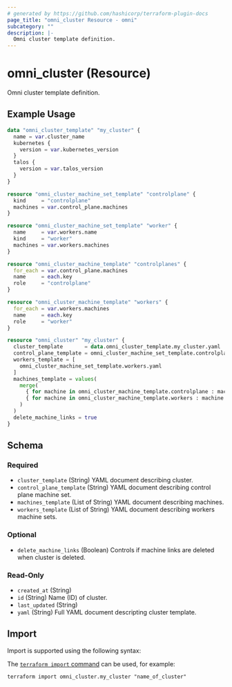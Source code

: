 ```yaml
---
# generated by https://github.com/hashicorp/terraform-plugin-docs
page_title: "omni_cluster Resource - omni"
subcategory: ""
description: |-
  Omni cluster template definition.
---
```


# omni_cluster (Resource)

Omni cluster template definition.

## Example Usage

```terraform
data "omni_cluster_template" "my_cluster" {
  name = var.cluster_name
  kubernetes {
    version = var.kubernetes_version
  }
  talos {
    version = var.talos_version
  }
}

resource "omni_cluster_machine_set_template" "controlplane" {
  kind     = "controlplane"
  machines = var.control_plane.machines
}

resource "omni_cluster_machine_set_template" "worker" {
  name     = var.workers.name
  kind     = "worker"
  machines = var.workers.machines
}

resource "omni_cluster_machine_template" "controlplanes" {
  for_each = var.control_plane.machines
  name     = each.key
  role     = "controlplane"
}

resource "omni_cluster_machine_template" "workers" {
  for_each = var.workers.machines
  name     = each.key
  role     = "worker"
}

resource "omni_cluster" "my_cluster" {
  cluster_template       = data.omni_cluster_template.my_cluster.yaml
  control_plane_template = omni_cluster_machine_set_template.controlplane.yaml
  workers_template = [
    omni_cluster_machine_set_template.workers.yaml
  ]
  machines_template = values(
    merge(
      { for machine in omni_cluster_machine_template.controlplane : machine.name => machine.yaml },
      { for machine in omni_cluster_machine_template.workers : machine.name => machine.yaml }
    )
  )
  delete_machine_links = true
}
```

<!-- schema generated by tfplugindocs -->
## Schema

### Required

- `cluster_template` (String) YAML document describing cluster.
- `control_plane_template` (String) YAML document describing control plane machine set.
- `machines_template` (List of String) YAML document describing machines.
- `workers_template` (List of String) YAML document describing workers machine sets.

### Optional

- `delete_machine_links` (Boolean) Controls if machine links are deleted when cluster is deleted.

### Read-Only

- `created_at` (String)
- `id` (String) Name (ID) of cluster.
- `last_updated` (String)
- `yaml` (String) Full YAML document descripting cluster template.

## Import

Import is supported using the following syntax:

The [`terraform import` command](https://developer.hashicorp.com/terraform/cli/commands/import) can be used, for example:

```shell
terraform import omni_cluster.my_cluster "name_of_cluster"
```
